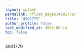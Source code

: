 ```yaml
---
layout: splash
permalink: /float_pages/4901779/
title: "4901779"
author_profile: false
last_modified_at: 2025-06-13
toc: false
---
```

 
4901779
